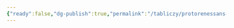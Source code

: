 ```yaml
---
{"ready":false,"dg-publish":true,"permalink":"/tabliczy/protorenessans-i-rannee-vozrozhdenie/freski-kapelly-del-arena-v-padue/","dgPassFrontmatter":true}
---
```



